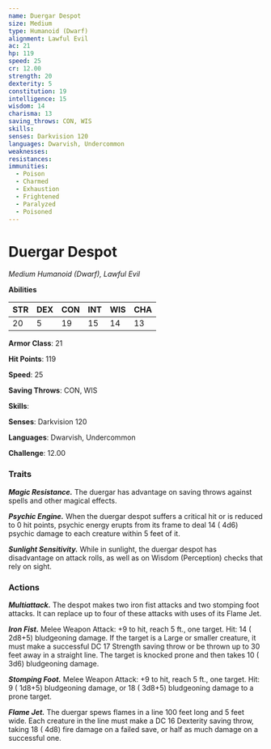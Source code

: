 ```yaml
---
name: Duergar Despot
size: Medium
type: Humanoid (Dwarf)
alignment: Lawful Evil
ac: 21
hp: 119
speed: 25
cr: 12.00
strength: 20
dexterity: 5
constitution: 19
intelligence: 15
wisdom: 14
charisma: 13
saving_throws: CON, WIS
skills: 
senses: Darkvision 120
languages: Dwarvish, Undercommon
weaknesses:
resistances:
immunities:
  - Poison
  - Charmed
  - Exhaustion
  - Frightened
  - Paralyzed
  - Poisoned
---
```


# Duergar Despot

*Medium Humanoid (Dwarf), Lawful Evil*

**Abilities**

| STR | DEX | CON | INT | WIS | CHA |
| --- | --- | --- | --- | --- | --- |
| 20 | 5 | 19 | 15 | 14 | 13 |

**Armor Class**: 21

**Hit Points**: 119

**Speed**: 25

**Saving Throws**: CON, WIS

**Skills**: 

**Senses**: Darkvision 120

**Languages**: Dwarvish, Undercommon

**Challenge**: 12.00


### Traits
***Magic Resistance.*** The duergar has advantage on saving throws against spells and other magical effects.

***Psychic Engine.*** When the duergar despot suffers a critical hit or is reduced to 0 hit points, psychic energy erupts from its frame to deal 14 ( 4d6) psychic damage to each creature within 5 feet of it.

***Sunlight Sensitivity.*** While in sunlight, the duergar despot has disadvantage on attack rolls, as well as on Wisdom (Perception) checks that rely on sight.


### Actions
***Multiattack.*** The despot makes two iron fist attacks and two stomping foot attacks. It can replace up to four of these attacks with uses of its Flame Jet.

***Iron Fist.*** Melee Weapon Attack:  +9 to hit, reach 5 ft., one target. Hit: 14 ( 2d8+5) bludgeoning damage. If the target is a Large or smaller creature, it must make a successful DC 17 Strength saving throw or be thrown up to 30 feet away in a straight line. The target is knocked prone and then takes 10 ( 3d6) bludgeoning damage.

***Stomping Foot.*** Melee Weapon Attack:  +9 to hit, reach 5 ft., one target. Hit: 9 ( 1d8+5) bludgeoning damage, or 18 ( 3d8+5) bludgeoning damage to a prone target.

***Flame Jet.*** The duergar spews flames in a line 100 feet long and 5 feet wide. Each creature in the line must make a DC 16 Dexterity saving throw, taking 18 ( 4d8) fire damage on a failed save, or half as much damage on a successful one.

